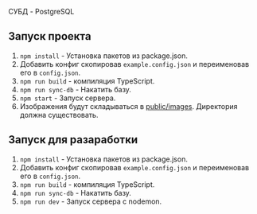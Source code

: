 СУБД - PostgreSQL

## Запуск проекта
1) `npm install` - Установка пакетов из package.json.
2) Добавить конфиг скопировав `example.config.json` и переименовав его в `config.json`.
3) `npm run build` - компиляция TypeScript.
4) `npm run sync-db` - Накатить базу.
5) `npm start` - Запуск сервера.
6) Изображения будут складываться в [public/images](public/images). Директория должна существовать.

## Запуск для разаработки
1) `npm install` - Установка пакетов из package.json.
2) Добавить конфиг скопировав `example.config.json` и переименовав его в `config.json`.
3) `npm run build` - компиляция TypeScript.
4) `npm run sync-db` - Накатить базу.
5) `npm run dev` - Запуск сервера с nodemon.
